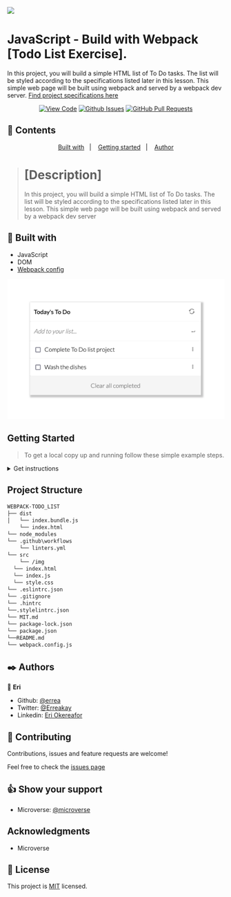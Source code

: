 ![](https://img.shields.io/badge/Microverse-blueviolet)

# JavaScript - Build with Webpack  [Todo List Exercise].

In this project, you will build a simple HTML list of To Do tasks. The list will be styled according to the specifications listed later in this lesson. This simple web page will be built using webpack and served by a webpack dev server. [Find project specifications here](https://github.com/microverseinc/curriculum-javascript/blob/main/todo-list/m1_list_structure.md)
      

<div align="center">

[![View Code](https://img.shields.io/badge/View%20-Code-green)](https://github.com/errea/Webpack-Todo_List/tree/feature/webpack-test)
[![Github Issues](https://img.shields.io/badge/GitHub-Issues-orange)](https://github.com/errea/Webpack-Todo_List/issues)
[![GitHub Pull Requests](https://img.shields.io/badge/GitHub-Pull%20Requests-blue)](https://github.com/errea/Webpack-Todo_List/pulls)

</div>

## 📝 Contents

<p align="center">
<a href="#with">Built with</a>&nbsp;&nbsp;&nbsp;|&nbsp;&nbsp;&nbsp;
<a href="#gs">Getting started</a>&nbsp;&nbsp;&nbsp;|&nbsp;&nbsp;&nbsp;
<a href="#author">Author</a>
</p>



># [Description]
>In this project, you will build a simple HTML list of To Do tasks. The list will be styled according to the specifications listed later in this lesson. This simple web page will be built using webpack and served by a webpack dev server


## 🔧 Built with<a name = "with"></a>

- JavaScript
- DOM
- [Webpack config](hhttps://webpack.js.org/guides/getting-started/)

![screenshot](./src/img/screenshot-todo.png)
## Getting Started <a name = "gs"></a>
> To get a local copy up and running follow these simple example steps.

<details>
  <summary>Get instructions</summary>

```
$ cd <folder>
```

~~~bash
$ git clone https://github.com/errea/Webpack-Todo_List.git
$ cd Webpack-Todo_List
~~~

Run `npm start` opens on `http://localhost:8080/` in your browser.




## Set up
* Open your terminal and locate the folder you want to clone the repository and follow the steps above to install

</details>

## Project Structure

    WEBPACK-TODO_LIST
    ├── dist
    │   └── index.bundle.js
        └── index.html
    └── node_modules
    └── .github\workflows
        └── linters.yml
    └── src
        └── /img
      └── index.html
      └── index.js   
      └── style.css
    └── .eslintrc.json
    └── .gitignore
    └── .hintrc
    └──.stylelintrc.json
    └── MIT.md
    └── package-lock.json
    └── package.json
    └──README.md
    └── webpack.config.js

## ✒️  Authors <a name = "author"></a>

👤 **Eri**

- Github: [@errea](https://github.com/errea)
- Twitter: [@Erreakay](https://github.com/errea)
- Linkedin: [Eri Okereafor](https://www.linkedin.com/in/eri-ngozi-okereafor/)
  
## 🤝 Contributing

Contributions, issues and feature requests are welcome!

Feel free to check the [issues page](https://github.com/errea/Webpack-Todo_List/issues)
## 👍 Show your support

- Microverse: [@microverse](https://www.microverse.org/)

## Acknowledgments

- Microverse

## 📝 License

This project is [MIT](./MIT.md) licensed.

